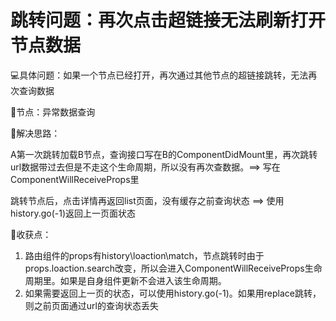 # 跳转问题：再次点击超链接无法刷新打开节点数据

💻具体问题：如果一个节点已经打开，再次通过其他节点的超链接跳转，无法再次查询数据

📝节点：异常数据查询

💪解决思路：

A第一次跳转加载B节点，查询接口写在B的ComponentDidMount里，再次跳转url数据带过去但是不走这个生命周期，所以没有再次查数据。==> 写在ComponentWillReceiveProps里

跳转节点后，点击详情再返回list页面，没有缓存之前查询状态 ==> 使用history.go(-1)返回上一页面状态

🎉收获点：

1. 路由组件的props有history\loaction\match，节点跳转时由于props.loaction.search改变，所以会进入ComponentWillReceiveProps生命周期里。如果是自身组件更新不会进入该生命周期。
2. 如果需要返回上一页的状态，可以使用history.go(-1)。如果用replace跳转，则之前页面通过url的查询状态丢失